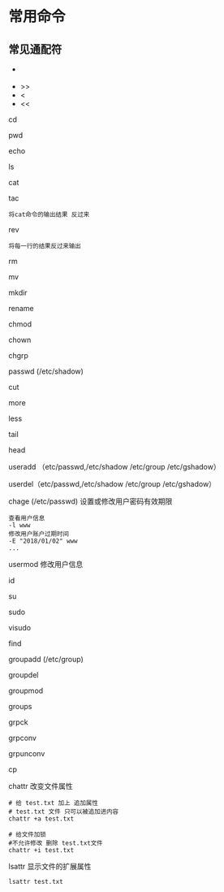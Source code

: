 # 常用命令



## 常见通配符

* >
* \>>
* <
* <<

cd 

pwd

echo

ls

cat

tac
    
    将cat命令的输出结果 反过来

rev

    将每一行的结果反过来输出

rm

mv

mkdir

rename

chmod

chown

chgrp

passwd (/etc/shadow)

cut

more

less

tail

head

useradd （etc/passwd,/etc/shadow /etc/group /etc/gshadow）

userdel（etc/passwd,/etc/shadow /etc/group /etc/gshadow）

chage (/etc/passwd)
设置或修改用户密码有效期限
    
    查看用户信息
    -l www
    修改用户账户过期时间
    -E "2018/01/02" www
    ...
    

usermod 修改用户信息

id

su

sudo

visudo

find

groupadd (/etc/group)

groupdel

groupmod

groups

grpck

grpconv

grpunconv

cp

chattr 改变文件属性
    
    # 给 test.txt 加上 追加属性
    # test.txt 文件 只可以被追加进内容
    chattr +a test.txt  
    
    # 给文件加锁
    #不允许修改 删除 test.txt文件
    chattr +i test.txt  

lsattr 显示文件的扩展属性

    lsattr test.txt